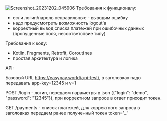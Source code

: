 ![Screenshot_20231202_045906](https://github.com/VoidMiner/AeonTask/assets/53277516/5cd98e1f-e893-4d07-84b3-650efe76cf20)
Требования к функционалу:
- если логин/пароль неправильные - выводим ошибку
- надо предусмотреть возможность logout'а
- корректный вывод списка платежей при ошибочных данных (пропущенные поля, несоответствие типу)

Требования к коду:
- Kotlin, Fragments, Retrofit, Coroutines
- простая архитектура и логика

API:

Базовый URL https://easypay.world/api-test/, в заголовках надо передавать app-key=12345 и v=1

POST /login - логин, передаем параметры в json ({"login": "demo", "password": "12345"}), при корректном запросе в ответ приходит токен.

GET /payments - список платежей, для корректного запроса в заголовках передаем ранее полученный токен token='...'
